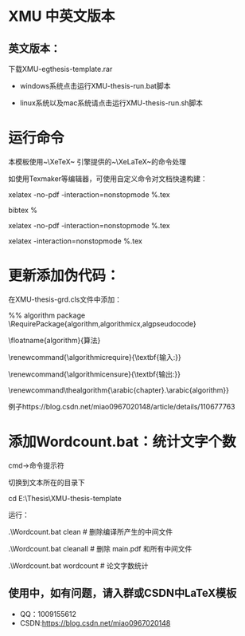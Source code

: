# XMU  中英文版本

## 英文版本：

下载XMU-egthesis-template.rar


- windows系统点击运行XMU-thesis-run.bat脚本

- linux系统以及mac系统请点击运行XMU-thesis-run.sh脚本


# 运行命令


本模板使用~\XeTeX~ 引擎提供的~\XeLaTeX~的命令处理

如使用Texmaker等编辑器，可使用自定义命令对文档快速构建：

xelatex -no-pdf -interaction=nonstopmode %.tex 

bibtex %

xelatex -no-pdf -interaction=nonstopmode %.tex 

xelatex -interaction=nonstopmode %.tex




# 更新添加伪代码：
在XMU-thesis-grd.cls文件中添加：

%% algorithm package
\RequirePackage{algorithm,algorithmicx,algpseudocode}

\floatname{algorithm}{算法}

\renewcommand{\algorithmicrequire}{\textbf{输入:}}

\renewcommand{\algorithmicensure}{\textbf{输出:}}

\renewcommand\thealgorithm{\arabic{chapter}.\arabic{algorithm}}

例子https://blog.csdn.net/miao0967020148/article/details/110677763

# 添加Wordcount.bat：统计文字个数
cmd->命令提示符

切换到文本所在的目录下

cd E:\Thesis\XMU-thesis-template

运行：

.\Wordcount.bat clean           # 删除编译所产生的中间文件

.\Wordcount.bat cleanall        # 删除 main.pdf 和所有中间文件

.\Wordcount.bat wordcount       # 论文字数统计


## 使用中，如有问题，请入群或CSDN中LaTeX模板

  - QQ：1009155612
  - CSDN:https://blog.csdn.net/miao0967020148 
